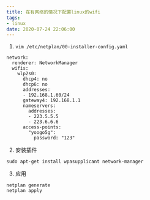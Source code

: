 ```yaml
---
title: 在有网络的情况下配置linux的wifi
tags:
- linux
date: 2020-07-24 22:06:00
---
```


1. `vim /etc/netplan/00-installer-config.yaml`

```
network:
  renderer: NetworkManager
  wifis:
    wlp2s0:
      dhcp4: no
      dhcp6: no
      addresses:
      - 192.168.1.60/24
      gateway4: 192.168.1.1
      nameservers:
        addresses:
        - 223.5.5.5
        - 223.6.6.6
      access-points:
        "yoogo5g":
          password: "123"
```

2. 安装插件

```
sudo apt-get install wpasupplicant network-manager
```

3. 应用

```
netplan generate
netplan apply
```

